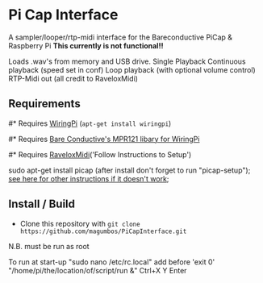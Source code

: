 # Pi Cap Interface
A sampler/looper/rtp-midi interface for the Bareconductive PiCap & Raspberry Pi 
**This currently is not functional!!**

Loads .wav's from memory and USB drive.
Single Playback
Continuous playback (speed set in conf)
Loop playback (with optional volume control)
RTP-Midi out (all credit to RaveloxMidi)

## Requirements

#* Requires [WiringPi](http://wiringpi.com/) (`apt-get install wiringpi`)

#* Requires [Bare Conductive's MPR121 libary for WiringPi](https://github.com/BareConductive/wiringpi-mpr121)

#* Requires [RaveloxMidi](https://github.com/ravelox/pimidi)('Follow Instructions to Setup')

sudo apt-get install picap (after install don't forget to run "picap-setup");
[see here for other instructions if it doesn't work](https://www.bareconductive.com/make/setting-up-pi-cap-raspberry-pi/);

## Install / Build

* Clone this repository with `git clone https://github.com/magumbos/PiCapInterface.git`

N.B. must be run as root    

To run at start-up
"sudo nano /etc/rc.local"
add before 'exit 0' "/home/pi/the/location/of/script/run &"
Ctrl+X
Y
Enter
